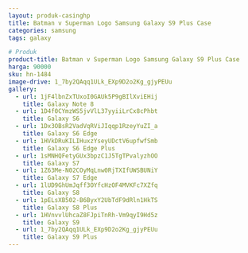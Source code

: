 ```yaml
---
layout: produk-casinghp
title: Batman v Superman Logo Samsung Galaxy S9 Plus Case
categories: samsung
tags: galaxy

# Produk
product-title: Batman v Superman Logo Samsung Galaxy S9 Plus Case
harga: 90000
sku: hn-1484
image-drive: 1_7by2QAqq1ULk_EXp9D2o2Kg_gjyPEUu
gallery:
  - url: 1jF4lbnZxTUxoI0GAUk5P9gBIlXviEHij
    title: Galaxy Note 8
  - url: 1D4f0CYmzWS5jvVlL37yyiiLrCx8cPhbt
    title: Galaxy S6
  - url: 1Dx3OBsR2VadVqRViJIqqp1RzeyYuZI_a
    title: Galaxy S6 Edge
  - url: 1HVkDRuKILIHuxzYseyUDctV6upfwfSmb
    title: Galaxy S6 Edge Plus
  - url: 1sMNHQFetyGUx3bpzC1J5TgTPvalyzhOO
    title: Galaxy S7
  - url: 1Z63Me-N02COyMqLnw0RjTXIfUWSBUNiY
    title: Galaxy S7 Edge
  - url: 1lUD9GhUmJqff3OYfcHzOF4MVKFc7XZfq
    title: Galaxy S8
  - url: 1pELsXB502-B6ByxY2UbTdF9dRln1HkTS
    title: Galaxy S8 Plus
  - url: 1HVnvvlUhcaZ8FJpiTnRh-Vm9qyI9Hd5z
    title: Galaxy S9
  - url: 1_7by2QAqq1ULk_EXp9D2o2Kg_gjyPEUu
    title: Galaxy S9 Plus
---
```

